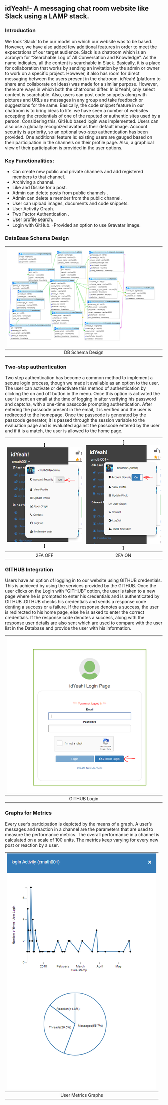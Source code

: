 ## idYeah!- A messaging chat room website like Slack using a LAMP stack.
### Introduction
  We took ‘Slack’ to be our model on which our website was to be based. However, we have also added few additional features in order to meet the expectations of our target audience. Slack is a chatroom which is an acronym for “Searchable Log of All Conversation and Knowledge”. As the name indicates, all the content is searchable in Slack. Basically, it is a place for collaboration that works by sending an invitation by the admin or owner to work on a specific project. However, it also has room for direct messaging between the users present in the chatroom. 
  idYeah! (platform to share and collaborate on ideas) was made for a similar purpose. However, there are ways in which both the chatrooms differ. In idYeah!, only select content is searchable. Also, users can post code snippets along with pictures and URLs as messages in any group and take feedback or suggestions for the same. Basically, the code snippet feature in our chatroom is to bring ideas to life. we have seen a number of websites accepting the credentials of one of the reputed or authentic sites used by a person. Considering this, GitHub based login was implemented. Users can also use a globally recognized avatar as their default image. Account security is a priority, so an optional two-step authentication has been provided. One additional feature is: existing users are gauged based on their participation in the channels on their profile page. Also, a graphical view of their participation is provided in the user options.
 ### Key Functionalities:
- Can create new public and private channels and add registered members to that channel.
- Archiving a channel.
- Like and Dislike for a post.
- Admin can delete posts from public channels .
- Admin can delete a member from the public channel.
- User can upload images, documents and code snippets.
- User Activity Graph.
- Two Factor Authentication .
- User profile search.
- Login with GitHub.
-Provided an option to use Gravatar image.

### DataBase Schema Design

 
| ![DB Schema Design](FinalSchema.PNG)  |
|:---:|
| DB Schema Design |  

### Two-step authentication
  Two step authentication has become a common method to implement a secure login process, though we made it available as an option to the user. The user can activate or deactivate this method of authentication by clicking the on and off button in the menu. Once this option is activated the user is sent an email at the time of logging in after verifying his password and captcha, with a one-time passcode prompting authentication. After entering the passcode present in the email, it is verified and the user is redirected to the homepage. Once the passcode is generated by the passcode generator, it is passed through the session variable to the evaluation page and is evaluated against the passcode entered by the user and if it is a match, the user is allowed to the home page.

| [![2FA OFF](2FAoff.PNG)]  | [![2FA ON](2FAon.PNG)] |
|:---:|:---:|
| 2FA OFF | 2FA ON | 
 ### GITHUB Integration
  Users have an option of logging in to our website using GITHUB credentials. This is achieved by using the services provided by the GITHUB. Once the user clicks on the Login with “GITHUB” option, the user is taken to a new page where he is prompted to enter his credentials and is authenticated by GITHUB .GITHUB checks his credentials and sends a response code denting a success or a failure. If the response denotes a success, the user is redirected to his home page, else he is asked to enter the correct credentials. If the response code denotes a success, along with the response user details are also sent which are used to compare with the user list in the Database and provide the user with his information.
 
| ![GITHUB Login](GITHUBLogin.PNG)  |
|:---:|
| GITHUB Login |  


 ### Graphs for Metrics
  Every user’s participation is depicted by the means of a graph. A user’s messages and reaction in a channel are the parameters that are used to measure the performance metrics. The overall performance in a channel is calculated on a scale of 100 units. The metrics keep varying for every new post or reaction by a user.

| ![User Metrics Graphs](UserMetricsGraps.PNG)  |
|:---:|
| User Metrics Graphs |  

